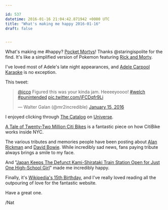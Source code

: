 ```yaml
---

id: 537
datetime: 2016-01-16 21:04:42.871942 +0000 UTC
title: "What's making me happy 2016-01-16"
draft: false


---
```


What's making me #happy? [Pocket Mortys](http://www.macrumors.com/2016/01/13/pocket-mortys-game-app-store/)! Thanks @staringispolite for the find. It's like a simplified version of Pokemon featuring [Rick and Morty](https://en.wikipedia.org/wiki/Rick_and_Morty).

I've loved most of Adele's late night appearances, and [Adele Carpool Karaoke](https://www.youtube.com/watch?v=Nck6BZga7TQ&feature=youtu.be) is no exception.

This tweet:

<blockquote class="twitter-tweet" lang="en"><p lang="en" dir="ltr"><a href="https://twitter.com/icco">@icco</a> Figured this was your kinda jam. Heeeeyoooo! <a href="https://twitter.com/hashtag/welch?src=hash">#welch</a> <a href="https://twitter.com/hashtag/punintended?src=hash">#punintended</a> <a href="https://t.co/jFCDqfr9Li">pic.twitter.com/jFCDqfr9Li</a></p>&mdash; Walter Galan (@mr2incredible) <a href="https://twitter.com/mr2incredible/status/688076700551217152">January 15, 2016</a></blockquote>
<script async src="//platform.twitter.com/widgets.js" charset="utf-8"></script>

I enjoyed clicking through [The Catalog](http://onuniverse.com/cards/2819) on [Universe](http://onuniverse.com/).

[A Tale of Twenty-Two Million Citi Bikes](http://toddwschneider.com/posts/a-tale-of-twenty-two-million-citi-bikes-analyzing-the-nyc-bike-share-system/) is a fantastic piece on how CitiBike works inside NYC.

The various tributes and memories people have been posting about [Alan Rickman](http://www.buzzfeed.com/eleanorbate/daniel-radcliffe-tribute-to-alan-rickman#.veldOzWMB)
 and [David Bowie](http://www.telegraph.co.uk/news/celebritynews/12092542/Bowies-last-album-was-parting-gift-for-fans-in-carefully-planned-finale.html). While incredibly sad news, fans paying tribute always brings a smile to my face.

And "[Japan Keeps The Defunct Kami-Shirataki Train Station Open for Just One High-School Girl](http://www.citylab.com/commute/2016/01/japan-keeps-this-defunct-train-station-running-for-just-one-passenger/423273/)" made me incredibly happy.

Finally, it's [Wikipedia's 15th Birthday](https://15.wikipedia.org), and I've really loved reading all the outpouring of love for the fantastic website.

Have a great one.

/Nat
